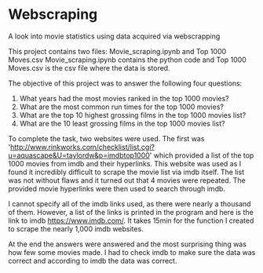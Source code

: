 # Webscraping
A look into movie statistics using data acquired via webscrapping

This project contains two files: Movie_scraping.ipynb and Top 1000 Moves.csv
 Movie_scraping.ipynb contains the python code and Top 1000 Moves.csv is the csv file where the data is stored.

The objective of this project was to answer the following four questions: 
1. What years had the most movies ranked in the top 1000 movies?
2. What are the most common run times for the top 1000 movies?
3. What are the top 10 highest grossing films in the top 1000 movies list?
4. What are the 10 least grossing films in the top 1000 movies list?

To complete the task, two websites were used.
The first was 'http://www.rinkworks.com/checklist/list.cgi?u=aquascape&U=taylordw&p=imdbtop1000' which provided a list of the top 1000 movies from imdb and their hyperlinks.
This website was used as I found it incredibly difficult to scrape the movie list via imdb itself. The list was not without flaws and it turned out that 4 movies were 
repeated. The provided movie hyperlinks were then used to search through imdb.

I cannot specify all of the imdb links used, as there were nearly a thousand of them. However, a list of the links is printed in the program and here is 
the link to imdb https://www.imdb.com/. It takes 15min for the function I created to scrape the nearly 1,000 imdb websites.

At the end the answers were answered and the most surprising thing was how few some movies made. I had to check imdb to make sure the data was correct and according
to imdb the data was correct. 
